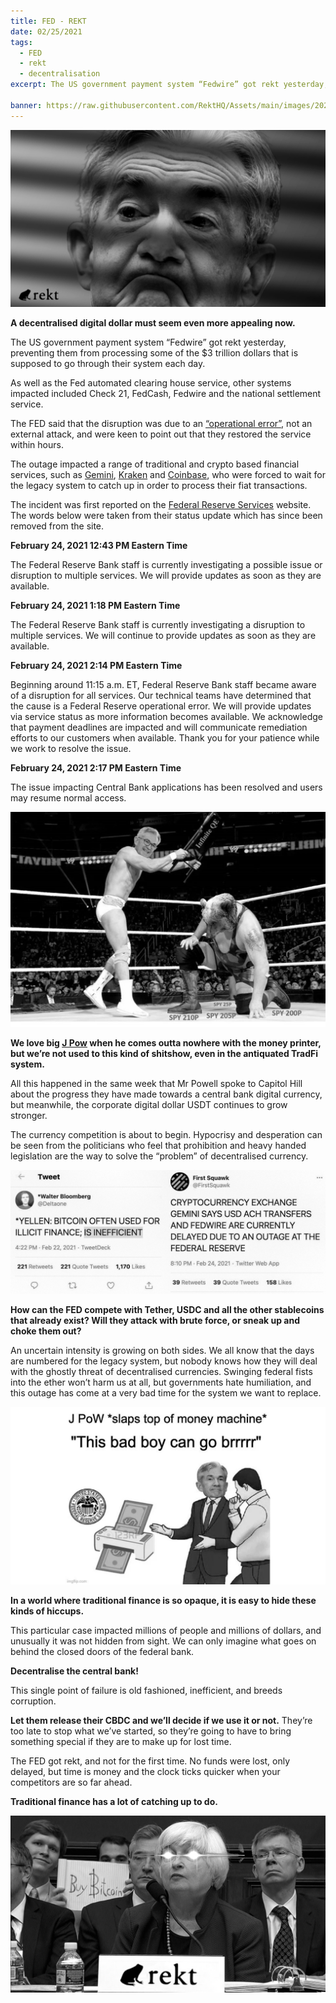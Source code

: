 ```yaml
---
title: FED - REKT
date: 02/25/2021
tags:
  - FED
  - rekt
  - decentralisation
excerpt: The US government payment system “Fedwire” got rekt yesterday, preventing them from processing some of the $3 trillion dollars that is supposed to go through their system each day. Decentralise the central bank. Give us a CBDC and we'll decide if we use it or not. 

banner: https://raw.githubusercontent.com/RektHQ/Assets/main/images/2021/02/fed-rekt-header.png
---
```

![](https://raw.githubusercontent.com/RektHQ/Assets/main/images/2021/02/fed-rekt-header.png)

**A decentralised digital dollar must seem even more appealing now.**

The US government payment system “Fedwire” got rekt yesterday, preventing them from processing some of the $3 trillion dollars that is supposed to go through their system each day.

As well as the Fed automated clearing house service, other systems impacted included Check 21, FedCash, Fedwire and the national settlement service.

The FED said that the disruption was due to an [“operational error”](https://apnews.com/article/financial-services-charlotte-f53f2e7289fd21cd9b60be53b09a2359), not an external attack, and were keen to point out that they restored the service within hours. 

The outage impacted a range of traditional and crypto based financial services, such as [Gemini](https://status.gemini.com/incidents/z2171r1hd8y8), [Kraken](https://status.kraken.com/incidents/2c8706yyj7fg) and [Coinbase](https://status.coinbase.com/incidents/9r8yyy1xr6yn), who were forced to wait for the legacy system to catch up in order to process their fiat transactions.

The incident was first reported on the [Federal Reserve Services](https://frbservices.org) website. The words below were taken from their status update which has since been removed from the site.

**February 24, 2021 12:43 PM Eastern Time**

The Federal Reserve Bank staff is currently investigating a possible issue or disruption to multiple services. We will provide updates as soon as they are available.

**February 24, 2021 1:18 PM Eastern Time**

The Federal Reserve Bank staff is currently investigating a disruption to multiple services. We will continue to provide updates as soon as they are available.

**February 24, 2021 2:14 PM Eastern Time**

Beginning around 11:15 a.m. ET, Federal Reserve Bank staff became aware of a disruption for all services.  Our technical teams have determined that the cause is a Federal Reserve operational error.  We will provide updates via service status as more information becomes available.  We acknowledge that payment deadlines are impacted and will communicate remediation efforts to our customers when available.  Thank you for your patience while we work to resolve the issue. 

**February 24, 2021 2:17 PM Eastern Time**

The issue impacting Central Bank applications has been resolved and users may resume normal access.

![](https://raw.githubusercontent.com/RektHQ/Assets/main/images/2021/02/fed1-big-jpow.png)

**We love big [J Pow](https://www.youtube.com/watch?v=jk1eU_zlf3s) when he comes outta nowhere with the money printer, but we’re not used to this kind of shitshow, even in the antiquated TradFi system.** 

All this happened in the same week  that Mr Powell spoke to Capitol Hill about the progress they have made towards a central bank digital currency, but meanwhile, the corporate digital dollar USDT continues to grow stronger. 

The currency competition is about to begin. Hypocrisy and desperation can be seen from the politicians who feel that prohibition and heavy handed legislation are the way to solve the “problem” of decentralised currency.

![](https://raw.githubusercontent.com/RektHQ/Assets/main/images/2021/02/fed2-inefficient-tweet.png)

**How can the FED compete with Tether, USDC and all the other stablecoins that already exist? Will they attack with brute force, or sneak up and choke them out?**

An uncertain intensity is growing on both sides. We all know that the days are numbered for the legacy system, but nobody knows how they will deal with the ghostly threat of decentralised currencies. 
Swinging federal fists into the ether won’t harm us at all, but governments hate humiliation, and this outage has come at a very bad time for the system we want to replace.

![](https://raw.githubusercontent.com/RektHQ/Assets/main/images/2021/02/fed3-jpowmeme3.png)

**In a world where traditional finance is so opaque, it is easy to hide these kinds of hiccups.** 

This particular case impacted millions of people and millions of dollars, and unusually it was not hidden from sight. We can only imagine what goes on behind the closed doors of the federal bank. 

**Decentralise the central bank!**  

This single point of failure is old fashioned, inefficient, and breeds corruption. 

**Let them release their CBDC and we’ll decide if we use it or not.**  They’re too late to stop what we’ve started, so they’re going to have to bring something special if they are to make up for lost time.

The FED got rekt, and not for the first time. No funds were lost, only delayed, but time is money and the clock ticks quicker when your competitors are so far ahead. 

**Traditional finance has a lot of catching up to do.** 

![](https://raw.githubusercontent.com/RektHQ/Assets/main/images/2021/02/fed4-yellen.png)